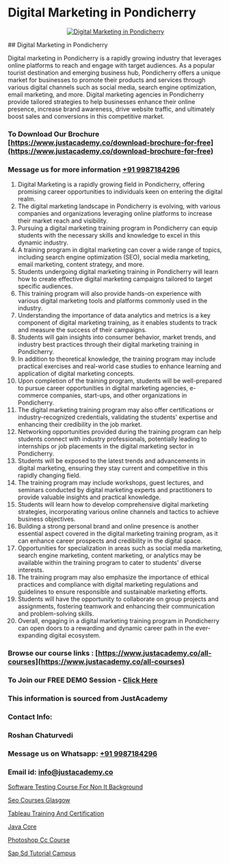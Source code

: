 # Digital Marketing in Pondicherry

<p align="center">
  <a href="https://justacademy.co/course-detail/digital-marketing">
    <img src="https://justacademy.co/storage2/course_image/1676636720_course_image.webp" alt="Digital Marketing in Pondicherry">
  </a>
</p>
## Digital Marketing in Pondicherry

Digital marketing in Pondicherry is a rapidly growing industry that leverages online platforms to reach and engage with target audiences. As a popular tourist destination and emerging business hub, Pondicherry offers a unique market for businesses to promote their products and services through various digital channels such as social media, search engine optimization, email marketing, and more. Digital marketing agencies in Pondicherry provide tailored strategies to help businesses enhance their online presence, increase brand awareness, drive website traffic, and ultimately boost sales and conversions in this competitive market.
### To Download Our Brochure [https://www.justacademy.co/download-brochure-for-free](https://www.justacademy.co/download-brochure-for-free)
### Message us for more information [+91 9987184296](https://api.whatsapp.com/send?phone=919987184296)
1) Digital Marketing is a rapidly growing field in Pondicherry, offering promising career opportunities to individuals keen on entering the digital realm.
2) The digital marketing landscape in Pondicherry is evolving, with various companies and organizations leveraging online platforms to increase their market reach and visibility.
3) Pursuing a digital marketing training program in Pondicherry can equip students with the necessary skills and knowledge to excel in this dynamic industry.
4) A training program in digital marketing can cover a wide range of topics, including search engine optimization (SEO), social media marketing, email marketing, content strategy, and more.
5) Students undergoing digital marketing training in Pondicherry will learn how to create effective digital marketing campaigns tailored to target specific audiences.
6) This training program will also provide hands-on experience with various digital marketing tools and platforms commonly used in the industry.
7) Understanding the importance of data analytics and metrics is a key component of digital marketing training, as it enables students to track and measure the success of their campaigns.
8) Students will gain insights into consumer behavior, market trends, and industry best practices through their digital marketing training in Pondicherry.
9) In addition to theoretical knowledge, the training program may include practical exercises and real-world case studies to enhance learning and application of digital marketing concepts.
10) Upon completion of the training program, students will be well-prepared to pursue career opportunities in digital marketing agencies, e-commerce companies, start-ups, and other organizations in Pondicherry.
11) The digital marketing training program may also offer certifications or industry-recognized credentials, validating the students' expertise and enhancing their credibility in the job market.
12) Networking opportunities provided during the training program can help students connect with industry professionals, potentially leading to internships or job placements in the digital marketing sector in Pondicherry.
13) Students will be exposed to the latest trends and advancements in digital marketing, ensuring they stay current and competitive in this rapidly changing field.
14) The training program may include workshops, guest lectures, and seminars conducted by digital marketing experts and practitioners to provide valuable insights and practical knowledge.
15) Students will learn how to develop comprehensive digital marketing strategies, incorporating various online channels and tactics to achieve business objectives.
16) Building a strong personal brand and online presence is another essential aspect covered in the digital marketing training program, as it can enhance career prospects and credibility in the digital space.
17) Opportunities for specialization in areas such as social media marketing, search engine marketing, content marketing, or analytics may be available within the training program to cater to students' diverse interests.
18) The training program may also emphasize the importance of ethical practices and compliance with digital marketing regulations and guidelines to ensure responsible and sustainable marketing efforts.
19) Students will have the opportunity to collaborate on group projects and assignments, fostering teamwork and enhancing their communication and problem-solving skills.
20) Overall, engaging in a digital marketing training program in Pondicherry can open doors to a rewarding and dynamic career path in the ever-expanding digital ecosystem.

### Browse our course links : [https://www.justacademy.co/all-courses](https://www.justacademy.co/all-courses) 
### To Join our FREE DEMO Session - [Click Here](https://www.justacademy.co/register-for-course-demo)


### This information is sourced from JustAcademy
### Contact Info:
### Roshan Chaturvedi
### Message us on Whatsapp: [+91 9987184296](https://api.whatsapp.com/send?phone=919987184296)
### Email id: [info@justacademy.co](mailto:info@justacademy.co)
                
[Software Testing Course For Non It Background](https://www.linkedin.com/pulse/software-testing-course-non-background-justacademy-coimbatore-uuuje?trackingId=%2BGw6W2tOxSUztMYmwLOeUg%3D%3D&lipi=urn%3Ali%3Apage%3Ad_flagship3_company_admin%3BQ21fTVlsQ6eRatiOukp9mA%3D%3D)

[Seo Courses Glasgow](https://www.linkedin.com/pulse/seo-courses-glasgow-justacademy-pune-qqb5c?trackingId=m2HB2GWNKbWKcfhKTI5V1Q%3D%3D&lipi=urn%3Ali%3Apage%3Ad_flagship3_company_admin%3B29WLpZO4T7eqWsLqmXNgZw%3D%3D)

[Tableau Training And Certification](https://medium.com/@ranemanish460/tableau-training-and-certification-850f94e37bf5)

[Java Core](https://medium.com/@akanshapatil/java-core-b4c54c19d59b)

[Photoshop Cc Course](https://justacademyin.github.io/justacademy/photoshop-cc-course)

[Sap Sd Tutorial Campus](https://justacademyin.github.io/justacademy/sap-sd-tutorial-campus)

